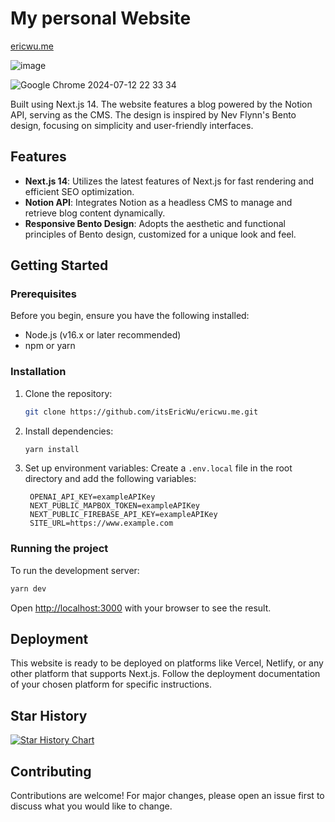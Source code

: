 # My personal Website

<a href="https://ericwu.me">ericwu.me</a>

![image](https://github.com/user-attachments/assets/38e4b0b4-b942-4e46-9248-4423e820bba9)

![Google Chrome 2024-07-12 22 33 34](https://github.com/user-attachments/assets/7949a952-580f-4577-ab7f-e7ccfc1dd57e)

Built using Next.js 14. The website features a blog powered by the Notion API, serving as the CMS. The design is inspired by Nev Flynn's Bento design, focusing on simplicity and user-friendly interfaces.

## Features

- **Next.js 14**: Utilizes the latest features of Next.js for fast rendering and efficient SEO optimization.
- **Notion API**: Integrates Notion as a headless CMS to manage and retrieve blog content dynamically.
- **Responsive Bento Design**: Adopts the aesthetic and functional principles of Bento design, customized for a unique look and feel.

## Getting Started

### Prerequisites

Before you begin, ensure you have the following installed:

- Node.js (v16.x or later recommended)
- npm or yarn

### Installation

1. Clone the repository:

   ```bash
   git clone https://github.com/itsEricWu/ericwu.me.git
   ```

2. Install dependencies:

   ```bash
   yarn install
   ```

3. Set up environment variables:
   Create a `.env.local` file in the root directory and add the following variables:
   ```plaintext
    OPENAI_API_KEY=exampleAPIKey
    NEXT_PUBLIC_MAPBOX_TOKEN=exampleAPIKey
    NEXT_PUBLIC_FIREBASE_API_KEY=exampleAPIKey
    SITE_URL=https://www.example.com
   ```

### Running the project

To run the development server:

```bash
yarn dev
```

Open [http://localhost:3000](http://localhost:3000) with your browser to see the result.

## Deployment

This website is ready to be deployed on platforms like Vercel, Netlify, or any other platform that supports Next.js. Follow the deployment documentation of your chosen platform for specific instructions.

## Star History

[![Star History Chart](https://api.star-history.com/svg?repos=itsEricWu/ericwu.me&type=Date)](https://star-history.com/#itsEricWu/ericwu.me&Date)

## Contributing

Contributions are welcome! For major changes, please open an issue first to discuss what you would like to change.
